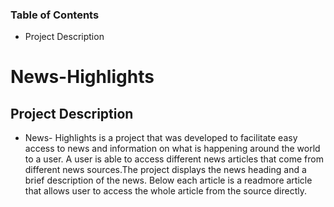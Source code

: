 ### Table of Contents

- Project Description

# News-Highlights

## Project Description

- News- Highlights is a project that was developed to facilitate easy access to news and information on what is happening around the world to a user. A user is able to access different news articles that come from different news sources.The project displays the news heading and a brief description of the news. Below each article is a readmore article that allows user to access the whole article from the source directly.
